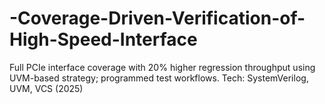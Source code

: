 # -Coverage-Driven-Verification-of-High-Speed-Interface
Full PCIe interface coverage with 20% higher regression throughput using UVM-based strategy; programmed test workflows. Tech: SystemVerilog, UVM, VCS (2025)
